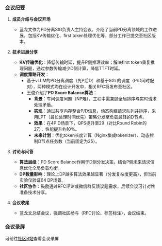 ### 会议纪要

1. **成员介绍与会议开场**  
   - 蓝龙文作为PD分离SIG负责人主持会议，介绍了当前PD分离领域的工作进展，包括KV传输优化、first token处理优化等，部分工作已提交至社区版本。  

2. **技术进展分享**  
   - **KV传输优化**：降低传输时延，提升P侧推理效率；解决first token重复推理问题，通过参数传输减少D侧计算，降低TTFT时延。  
   - **调度策略开发**：  
     - 基于vLLM的PD分离调度（先P后D）和基于SGL的调度（P/D同时配对），两种模式均在设计开发中，相关RFC将发布至社区。  
     - 王俊介绍了**PD Score Balance算法**：  
       - **背景**：车间调度问题（NP难），工程中需兼顾全局排序与实时请求处理矛盾。  
       - **实现**：通过共享内存整合P/D信息，动态构建请求队列并排序，采用LPT（最长处理时间优先）策略分发至负载最轻的D节点。  
       - **效果**：在4P D场景下，QPS提升至29（对比Round Robin的27），性能提升约10%。  
       - **未来计划**：优化token长度计算（Nginx集成tokenizer）、动态控制D节点任务数（当前固定为25）。

3. **讨论与问答**  
   - **算法层级**：PD Score Balance作用于D侧分发决策，结合P侧未来请求信息优化全局负载均衡。  
   - **DP数量影响**：理论上DP越多算法效果越显著（分发复杂度更高），但当前实验仅验证64 DP场景。  
   - **社区协作**：鼓励通过RFC评论或微信群反馈议题需求，后续会议可针对性准备技术分享。

4. **会议收尾**  
   - 蓝龙文总结会议，强调社区参与（RFC讨论、标签标注），会议结束。

### 会议录屏

可前往[社区B站](https://www.bilibili.com/video/BV1pygnzgEzu/)查看会议录屏